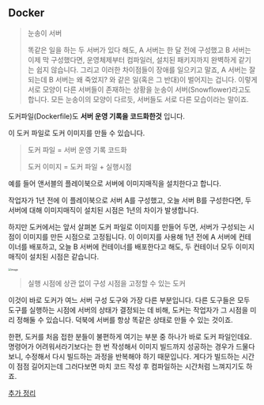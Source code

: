 ## Docker

> 눈송이 서버
>
> 똑같은 일을 하는 두 서버가 있다 해도, A 서버는 한 달 전에 구성했고 B 서버는 이제 막 구성했다면, 운영체제부터 컴파일러, 설치된 패키지까지 완벽하게 같기는 쉽지 않습니다. 그리고 이러한 차이점들이 장애를 일으키고 말죠, A 서버는 잘 되는데 B 서버는 왜 죽었지? 와 같은 일(혹은 그 반대)이 벌어지는 겁니다. 이렇게 서로 모양이 다른 서버들이 존재하는 상황을 눈송이 서버(Snowflower)라고도 합니다. 모든 눈송이의 모양이 다르듯, 서버들도 서로 다른 모습이라는 말이죠.

도커파일(Dockerfile)도 **서버 운영 기록을 코드화한것** 입니다.

이 도커 파일로 도커 이미지를 만들 수 있습니다.

> 도커 파일 = 서버 운영 기록 코드화
>
> 도커 이미지 = 도커 파일 + 실행시점

예를 들어 앤서블의 플레이북으로 서버에 이미지매직을 설치한다고 합니다.

작업자가 1년 전에 이 플레이북으로 서버 A를 구성했고, 오늘 서버 B를 구성한다면, 두 서버에 대해 이미지매직이 설치된 시점은 1년의 차이가 발생합니다.

하지만 도커에서는 앞서 살펴본 도커 파일로 이미지를 만들어 두면, 서버가 구성되는 시점이 이미지를 만든 시점으로 고정됩니다. 이 이미지를 사용해 1년 전에 A 서버에 컨테이너를 배포하고, 오늘 B 서버에 컨테이너를 배포한다고 해도, 두 컨테이너 모두 이미지매직이 설치된 시점은 같습니다.

<img src="https://user-images.githubusercontent.com/54675591/126417062-451f9cb5-18de-4690-82d0-f42542e9c7cd.png" alt="image" style="zoom: 35%;" />

> 실행 시점에 상관 없이 구성 시점을 고정할 수 있는 도커

이것이 바로 도커가 여느 서버 구성 도구와 가장 다른 부분입니다. 다른 도구들은 모두 도구를 실행하는 시점에 서버의 상태가 결정되는 데 비해, 도커는 작업자가 그 시점을 미리 정해둘 수 있습니다. 덕북에 서버를 항상 똑같은 상태로 만들 수 있는 것이죠.

한편, 도커를 처음 접한 분들이 불편하게 여기는 부분 중 하나가 바로 도커 파일인데요. 명령어가 어려워서라기보다는 한 번 작성해서 이미지 빌드까지 성공하는 경우가 드물다보니, 수정해서 다시 빌드하는 과정을 반복해야 하기 때문입니다. 게다가 빌드하는 시간이 점점 길어지는데 그러다보면 마치 코드 작성 후 컴파일하는 시간처럼 느껴지기도 하죠.

[추가 정리](https://www.44bits.io/ko/post/why-should-i-use-docker-container)

